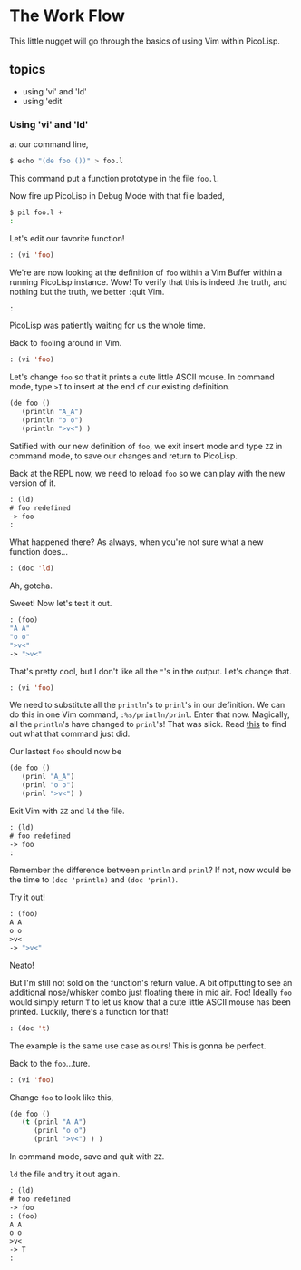 # The Work Flow

This little nugget will go through the basics of using Vim within PicoLisp. 

## topics
- using 'vi' and 'ld'
- using 'edit'


### Using 'vi' and 'ld'
at our command line,
```bash
$ echo "(de foo ())" > foo.l
```
This command put a function prototype in the file `foo.l`.


Now fire up PicoLisp in Debug Mode with that file loaded,
```bash
$ pil foo.l +
:
``` 

Let's edit our favorite function!
```lisp
: (vi 'foo)
```

We're are now looking at the definition of `foo` within a Vim Buffer within a running PicoLisp instance. Wow! To verify that this is indeed the truth, and nothing but the truth, we better `:q`uit Vim.

```lisp
:
```
PicoLisp was patiently waiting for us the whole time. 

Back to `foo`ling around in Vim.
```lisp
: (vi 'foo)
```

Let's change `foo` so that it prints a cute little ASCII mouse. In command mode, type `>I` to insert at the end of our existing definition.
```lisp
(de foo ()
   (println "A_A")
   (println "o o")
   (println ">v<") )
```
Satified with our new definition of `foo`, we exit insert mode and type `ZZ` in command mode, to save our changes and return to PicoLisp.


Back at the REPL now, we need to reload `foo` so we can play with the new version of it.
```lisp
: (ld)
# foo redefined
-> foo
:
```


What happened there? As always, when you're not sure what a new function does...
```lisp
: (doc 'ld)
``` 
Ah, gotcha.


Sweet! Now let's test it out.
```lisp
: (foo)
"A A"
"o o"
">v<"
-> ">v<"
```


That's pretty cool, but I don't like all the `"`'s in the output. Let's change that.
```lisp
: (vi 'foo)
```

We need to substitute all the `println`'s to `prinl`'s in our definition. We can do this in one Vim command, `:%s/println/prinl`. Enter that now. Magically, all the `println`'s have changed to `prinl`'s! That was slick. Read [this](http://vim.wikia.com/wiki/Search_and_replace) to find out what that command just did.

Our lastest `foo` should now be
```lisp
(de foo ()
   (prinl "A_A")
   (prinl "o o")
   (prinl ">v<") )
```


Exit Vim with `ZZ` and `ld` the file.
```lisp
: (ld)
# foo redefined
-> foo
:
```
Remember the difference between `println` and `prinl`? If not, now would be the time to `(doc 'println)` and `(doc 'prinl)`.


Try it out!
```lisp
: (foo)
A A
o o
>v<
-> ">v<"
```
Neato!


But I'm still not sold on the function's return value. A bit offputting to see an additional nose/whisker combo just floating there in mid air. Foo! Ideally `foo` would simply return `T` to let us know that a cute little ASCII mouse has been printed. Luckily, there's a function for that!
```lisp
: (doc 't)
```
The example is the same use case as ours! This is gonna be perfect.


Back to the `foo`...ture.  
```lisp
: (vi 'foo)
```


Change `foo` to look like this,
```lisp
(de foo ()
   (t (prinl "A A")
      (prinl "o o")
      (prinl ">v<") ) )
```
In command mode, save and quit with `ZZ`. 


`ld` the file and try it out again.
```lisp
: (ld)
# foo redefined
-> foo
: (foo)
A A
o o
>v<
-> T
:
```


